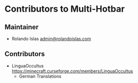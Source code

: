 # Contributors to Multi-Hotbar

## Maintainer

- Rolando Islas <admin@rolandoislas.com>

## Contributors

- LinguaOccultus https://minecraft.curseforge.com/members/LinguaOccultus
  - German Translations